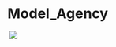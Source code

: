 # Model_Agency
![]()
![](https://drive.google.com/uc?export=view&id=1BqA4FCoI39z58RkXmCyheVdZj-5Agboj)

